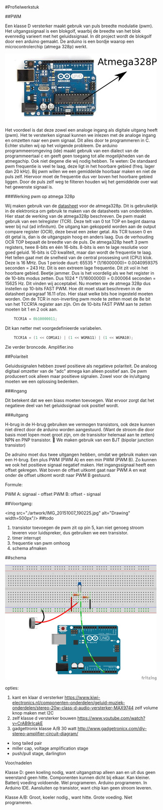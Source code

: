 #Profielwerkstuk

##PWM

Een klasse D versterker maakt gebruik van puls breedte modulatie (pwm). Het uitgangssignaal is een blokgolf, waarbij de breedte van het blok evenredig varieert met het geluidssignaal. In dit project wordt de blokgolf door een arduino gemaakt. De arduino is een bordje waarop een microcontrolerchip (atmega 328p) werkt. 

<img src="./artwork/arduino.png" width=500px />


Het voordeel is dat deze zowel een analoge ingang als digitale uitgang heeft (pwm). Het te versterken signaal kunnen we inlezen met de analoge ingang en omzetten naar een pwm signaal. Dit alles door te programmeren in C. Echter stuiten wij op het volgende probleem. De arduino programmeeromgeving (ide) maakt gebruik van een dialect van de programmeertaal c en geeft geen toegang tot alle mogelijkheden van de atmegachip. Ook niet degene die wij nodig hebben. 
Te weten: De standaard pwm frequentie is veel te laag, deze ligt in het hoorbare gebied (freq. lager dan 20 kHz). Bij pwm willen we een gemiddelde hoorbaar maken en niet de puls zelf. Hiervoor moet de frequentie dus ver boven het hoorbare gebied liggen. Door de puls zelf weg te filteren houden wij het gemiddelde over wat het gewenste signaal is. 

###Werking pwm op atmega 328p

Wij maken gebruik van de [datasheet](http://www.atmel.com/images/atmel-8271-8-bit-avr-microcontroller-atmega48a-48pa-88a-88pa-168a-168pa-328-328p_datasheet_complete.pdf) voor de atmega328p. Dit is gebruikelijk in de elektronica om gebruik te maken van de datasheets van onderdelen. Hier staat de werking van de atmega328p beschreven. 
De pwm maakt gebruik van een telregister (TCR). Deze telt van 0 tot TOP en begint daarna weer bij nul (ad infinitum). De uitgang kan gekoppeld worden aan de output compare register (OCR), deze bevat een zeker getal. Als TCR tussen 0 en dit getal is, dan is de uitgangspin hoog en anders laag. Dus de verhouding OCR TOP bepaalt de breedte van de puls. 
De atmega328p heeft 3 pwm registers, twee 8-bits en één 16-bits. 8-bits is een te lage resolutie voor goed geluid. 16-bits is CD kwaliteit, maar dan wordt de frequentie te laag. 
Het tellen gaat met de snelheid van de central prossesing unit (CPU) klok. Deze is 16 MHz. Dus 1 periode duurt: 65535 * (1/16000000)= 0.0040959375 seconden = 243 Hz. Dit is een extreem lage frequentie. Dit zit vol in het hoorbare gebied. Beetje jammer. Dus is het voordelig als we het register in de 10-bits modus zetten. Dus 1024 * (1/16000000) = 0.000064 seconden = 15625 Hz. Dit vinden wij acceptabel. Nu moeten we de atmega 328p dus instellen op 10-bits FAST PWM. Hoe dit moet staat beschreven in de datasheet paragraaf 16.11 ofzo. Hier staat welke bits hoe ingesteld moeten worden. Om de TCR in non-inverting pwm mode te zetten moet de 8e bit van het TCCR1A register aan zijn. Om de 10-bits FAST PWM aan te zetten moeten bit 1 en 2 ook aan. 
```c
	TCCR1A = 0b10000011;
```
Dit kan netter met voorgedefinieerde variabelen.
```c
	TCCR1A = (1 << COM1A1) | (1 << WGMA11) | (1 << WGMA10);
```
Zie verder broncode. Amplifier.ino 

##Polariteit 

Geluidssignalen hebben zowel positieve als negatieve polariteit. De analoog digitaal omzetter van de "adc" atmega kan alleen positief aan. De pwm produceert ook alleen maar positieve signalen. Zowel voor de in/uitgang moeten we een oplossing bedenken.

###ingang

Dit betekent dat we een biass moeten toevoegen. Wat ervoor zorgt dat het negatieve deel van het geluidssignaal ook positief wordt. 

###uitgang

H-brug
in de H-brug gebruiken we vermogen transistors, ook deze kunnen niet direct door de arduino worden aangestuurd. (Want de stroom die door basis moet lopen moet groot zijn, om de transisitor helemaal aan te zetten)
NPN en PNP transistor. 
We maken gebruik van een BJT (bipolar junction transistor) 

De adruino moet dus twee uitgangen hebben, omdat we gebruik maken van een H-brug. Een plus PWM (PWM A) en een min PWM (PWM B). Zo kunnen we ook het positieve signaal negatief maken. 
Het ingangssignaal heeft een offset gekregen. Wat boven de offset uitkomt gaat naar PWM A en wat onder de offset uitkomt wordt naar PWM B gestuurd. 

Formule:

PWM A: signaal - offset 
PWM B: offset - signaal 


##Voortgang:


<img src="./artwork/IMG_20151007_190225.jpg" alt="Drawing" width=500px"/>
##todo
1. transistor toevoegen
de pwm zit op pin 5, kan niet genoeg stroom leveren voor luidspreker,
dus gebruiken we een transistor.
2. timer interrupt
3. frequentie van pwm omhoog
4. schema afmaken 

##schema

<img src="./artwork/amplifier_bb.png" width=500px/>

opties:

1. kant en klaar d versterker https://www.kiwi-electronics.nl/componenten-onderdelen/geluid-muziek-onderdelen/stereo-20w-class-d-audio-versterker-MAX9744
	zelf volume knop maken met I2C 
2. zelf klasse d versterker bouwen https://www.youtube.com/watch?v=CrAB9rIcakE
3. gadgettronix klasse A/B 30 watt http://www.gadgetronicx.com/diy-stereo-amplifier-circuit-diagram/
- long tailed pair
- miller cap, voltage amplification stage
- push/pull stage, darlington

Voor/nadelen 

Klasse D: geen koeling nodig, want uitgangstrap alleen aan en uit dus geen weerstand geen hitte. Componenten kunnen dicht bij elkaar. Kan kleiner. Batterij voeding voldoende. Wel programeren. 
Arduino programeren. In Arduino IDE. Aansluiten op transistor, want chip kan geen stroom leveren. 

Klasse A/B: Groot, koeler nodig., want hitte. Grote voeding. Niet programeren. 

